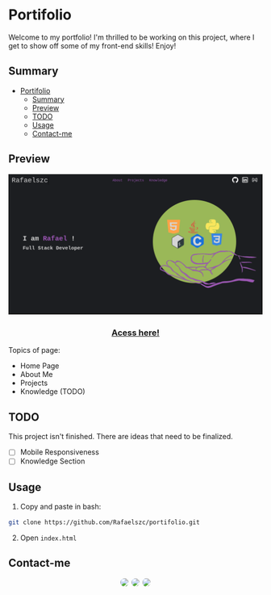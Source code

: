 # Portifolio

Welcome to my portfolio! I'm thrilled to be working on this project, where I get to show off some of my front-end skills! Enjoy!

## Summary
- [Portifolio](#portifolio)
  - [Summary](#summary)
  - [Preview](#preview)
  - [TODO](#todo)
  - [Usage](#usage)
  - [Contact-me](#contact-me)

## Preview

![home](assets/docs/home-prev.png)

<h3 align="center"><a href="https://rafaelszc.github.io/Portifolio/">Acess here!</a></h3>

Topics of page:
+ Home Page
+ About Me
+ Projects
+ Knowledge (TODO)

## TODO
This project isn't finished. There are ideas that need to be finalized.

- [ ] Mobile Responsiveness
- [ ] Knowledge Section

## Usage
1. Copy and paste in bash:

```bash
git clone https://github.com/Rafaelszc/portifolio.git
```

2. Open `index.html`


## Contact-me

<div class="contact-images" align=center>
    <a href="https://github.com/Rafaelszc"><img src="https://img.shields.io/badge/GitHub-100000?style=for-the-badge&logo=github&logoColor=white%22" style="border-radius: 10px; height: 35px; padding-right: 2px;"></a>
    <a href="mailto:rafaelbjj84@gmail.com"><img src="https://img.shields.io/badge/GMAIL-100000?style=for-the-badge&logo=gmail&logoColor=red" style="border-radius: 10px; height: 35px"></a>
    <a href="https://www.linkedin.com/in/rafael-souza-5461762b8"><img src="https://img.shields.io/badge/LINKEDIN-100000?style=for-the-badge&logo=linkedin&logoColor=blue" style="border-radius: 10px; height: 35px; padding-left: 2px;"></a>
</div>